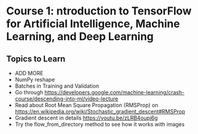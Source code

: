 # Course 1: ntroduction to TensorFlow for Artificial Intelligence, Machine Learning, and Deep Learning


## Topics to Learn

- ADD MORE
- NumPy reshape
- Batches in Training and Validation
- Go through  https://developers.google.com/machine-learning/crash-course/descending-into-ml/video-lecture
- Read about Root Mean Square Propagation (RMSProp) on https://en.wikipedia.org/wiki/Stochastic_gradient_descent#RMSProp
- Gradient descent in details https://youtu.be/zLRB4oupj6g
- Try the flow_from_directory method to see how it works with images